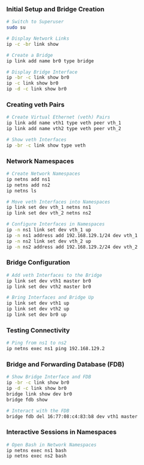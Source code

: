 ### Initial Setup and Bridge Creation

```sh
# Switch to Superuser
sudo su

# Display Network Links
ip -c -br link show

# Create a Bridge
ip link add name br0 type bridge

# Display Bridge Interface
ip -br -c link show br0
ip -c link show br0
ip -d -c link show br0
```

### Creating veth Pairs

```sh
# Create Virtual Ethernet (veth) Pairs
ip link add name vth1 type veth peer vth_1
ip link add name vth2 type veth peer vth_2

# Show veth Interfaces
ip -br -c link show type veth
```

### Network Namespaces

```sh
# Create Network Namespaces
ip netns add ns1
ip netns add ns2
ip netns ls

# Move veth Interfaces into Namespaces
ip link set dev vth_1 netns ns1
ip link set dev vth_2 netns ns2

# Configure Interfaces in Namespaces
ip -n ns1 link set dev vth_1 up
ip -n ns1 address add 192.168.129.1/24 dev vth_1
ip -n ns2 link set dev vth_2 up
ip -n ns2 address add 192.168.129.2/24 dev vth_2
```

### Bridge Configuration

```sh
# Add veth Interfaces to the Bridge
ip link set dev vth1 master br0
ip link set dev vth2 master br0

# Bring Interfaces and Bridge Up
ip link set dev vth1 up
ip link set dev vth2 up
ip link set dev br0 up
```

### Testing Connectivity

```sh
# Ping from ns1 to ns2
ip netns exec ns1 ping 192.168.129.2
```

### Bridge and Forwarding Database (FDB)

```sh
# Show Bridge Interface and FDB
ip -br -c link show br0
ip -d -c link show br0
bridge link show dev br0
bridge fdb show

# Interact with the FDB
bridge fdb del 16:77:08:c4:83:b8 dev vth1 master
```

### Interactive Sessions in Namespaces

```sh
# Open Bash in Network Namespaces
ip netns exec ns1 bash
ip netns exec ns2 bash
```
